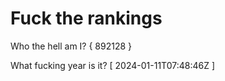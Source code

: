 # Fuck the rankings

Who the hell am I?
{ 892128 }

What fucking year is it?
[ 2024-01-11T07:48:46Z ]
